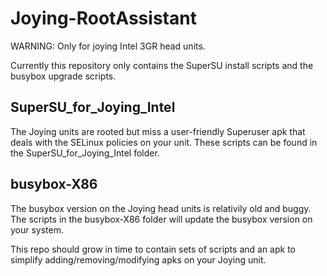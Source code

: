 # Joying-RootAssistant

WARNING: Only for joying Intel 3GR head units.

Currently this repository only contains the SuperSU install scripts and the busybox upgrade scripts. 

## SuperSU_for_Joying_Intel
The Joying units are rooted but miss a user-friendly Superuser apk that deals with the SELinux policies on your unit.
These scripts can be found in the SuperSU_for_Joying_Intel folder.

## busybox-X86
The busybox version on the Joying head units is relativily old and buggy. The scripts in the busybox-X86 folder will update the busybox version on your system.





This repo should grow in time to contain sets of scripts and an apk to simplify adding/removing/modifying apks on your Joying unit.
